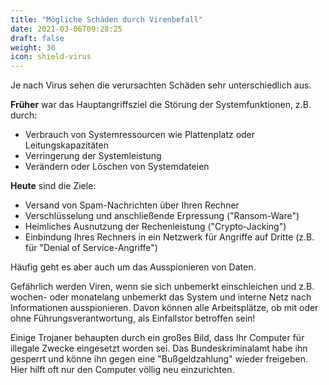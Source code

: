 ```yaml
---
title: "Mögliche Schäden durch Virenbefall"
date: 2021-03-06T09:28:25
draft: false
weight: 30
icon: shield-virus
---
```


Je nach Virus sehen die verursachten Schäden sehr unterschiedlich aus.

**Früher** war das Hauptangriffsziel die Störung der Systemfunktionen, z.B. durch:

- Verbrauch von Systemressourcen wie Plattenplatz oder Leitungskapazitäten
- Verringerung der Systemleistung
- Verändern oder Löschen von Systemdateien

**Heute** sind die Ziele:

- Versand von Spam-Nachrichten über Ihren Rechner
- Verschlüsselung und anschließende Erpressung ("Ransom-Ware")
- Heimliches Ausnutzung der Rechenleistung ("Crypto-Jacking")
- Einbindung Ihres Rechners in ein Netzwerk für Angriffe auf Dritte (z.B. für "Denial of Service-Angriffe")

Häufig geht es aber auch um das Ausspionieren von Daten.

Gefährlich werden Viren, wenn sie sich unbemerkt einschleichen und z.B. wochen- oder monatelang unbemerkt das System und interne Netz nach Informationen ausspionieren. Davon können alle Arbeitsplätze, ob mit oder ohne Führungsverantwortung, als Einfallstor betroffen sein!

Einige Trojaner behaupten durch ein großes Bild, dass Ihr Computer für illegale Zwecke eingesetzt worden sei. Das Bundeskriminalamt habe ihn gesperrt und könne ihn gegen eine "Bußgeldzahlung" wieder freigeben. Hier hilft oft nur den Computer völlig neu einzurichten. 